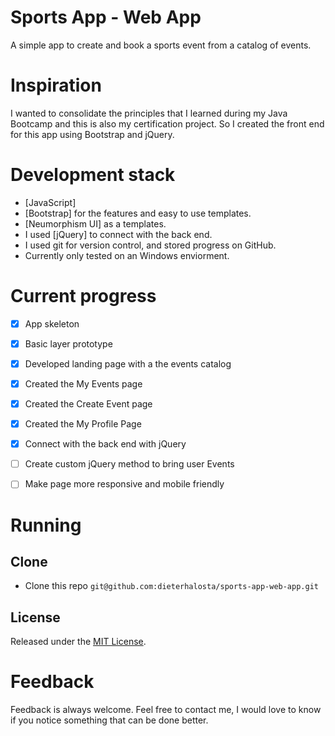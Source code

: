 # Sports App - Web App
A simple app to create and book a sports event from a catalog of events.

# Inspiration
I wanted to consolidate the principles that I learned during my Java Bootcamp and this is also my certification project.
So I created the front end for this app using Bootstrap and jQuery.

# Development stack
+ [JavaScript]
+ [Bootstrap] for the features and easy to use templates.
+ [Neumorphism UI] as a templates.
+ I used [jQuery] to connect with the back end.
+ I used git for version control, and stored progress on GitHub.
+ Currently only tested on an Windows enviorment.

# Current progress
- [x] App skeleton
- [x] Basic layer prototype
- [x] Developed landing page with a the events catalog
- [x] Created the My Events page
- [x] Created the Create Event page
- [x] Created the My Profile Page
- [x] Connect with the back end with jQuery
- [ ] Create custom jQuery method to bring user Events
- [ ] Make page more responsive and mobile friendly


# Running

## Clone

+ Clone this repo `git@github.com:dieterhalosta/sports-app-web-app.git`


## License

Released under the [MIT License](http://opensource.org/licenses/MIT).

# Feedback

Feedback is always welcome. Feel free to contact me, I would love to know if you notice something that can be done better.
